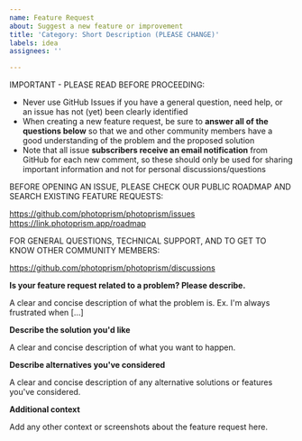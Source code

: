```yaml
---
name: Feature Request
about: Suggest a new feature or improvement
title: 'Category: Short Description (PLEASE CHANGE)'
labels: idea
assignees: ''

---
```


IMPORTANT - PLEASE READ BEFORE PROCEEDING:

- Never use GitHub Issues if you have a general question, need help, or an issue has not (yet) been clearly identified
- When creating a new feature request, be sure to **answer all of the questions below** so that we and other community members have a good understanding of the problem and the proposed solution
- Note that all issue **subscribers receive an email notification** from GitHub for each new comment, so these should only be used for sharing important information and not for personal discussions/questions

BEFORE OPENING AN ISSUE, PLEASE CHECK OUR PUBLIC ROADMAP AND SEARCH EXISTING FEATURE REQUESTS:

  <https://github.com/photoprism/photoprism/issues>
  <https://link.photoprism.app/roadmap>

FOR GENERAL QUESTIONS, TECHNICAL SUPPORT, AND TO GET TO KNOW OTHER COMMUNITY MEMBERS:

  <https://github.com/photoprism/photoprism/discussions>

**Is your feature request related to a problem? Please describe.**

A clear and concise description of what the problem is. Ex. I'm always frustrated when [...]

**Describe the solution you'd like**

A clear and concise description of what you want to happen.

**Describe alternatives you've considered**

A clear and concise description of any alternative solutions or features you've considered.

**Additional context**

Add any other context or screenshots about the feature request here.
